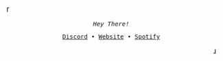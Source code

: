 <p align="left"><strong><samp>「</samp></strong></p>
   <p align="center">
      <samp>
         <em>Hey There!</em>
      </samp><br>
   </p>
   <p align="center">
      <samp>
         <a href="https://discord.com/users/695530925387153518" target="_blank">Discord</a> &#8226;
         <a href="https://manas140.github.io" target="_blank">Website</a> &#8226;
         <a href="https://open.spotify.com/user/eizy9oft3evqguhb4edm2l7l6" target="_blank">Spotify</a>
      </samp>
   </p>
<p align="right"><strong><samp>」</samp></strong></p>

<!-- reference: kizu ( janleigh ) -->
